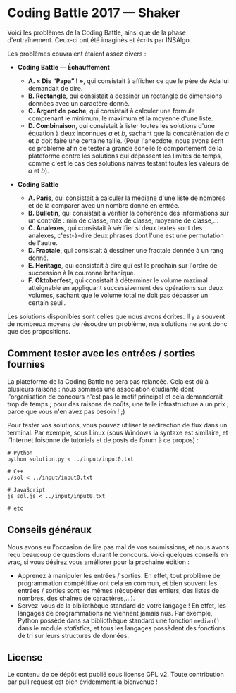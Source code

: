 # Coding Battle 2017 — Shaker

Voici les problèmes de la Coding Battle, ainsi que de la phase d'entraînement. Ceux-ci ont été imaginés et écrits par INSAlgo.

Les problèmes couvraient étaient assez divers :

* **Coding Battle — Échauffement**
    - **A. « Dis “Papa” ! »**, qui consistait à afficher ce que le père de Ada lui demandait de dire.
    - **B. Rectangle**, qui consistait à dessiner un rectangle de dimensions données avec un caractère donné.
    - **C. Argent de poche**, qui consistait à calculer une formule comprenant le minimum, le maximum et la moyenne d'une liste.
    - **D. Combinaison**, qui consistait à lister toutes les solutions d'une équation à deux inconnues *a* et *b*, sachant que la concaténation de *a* et *b* doit faire une certaine taille. (Pour l'anecdote, nous avons écrit ce problème afin de tester à grande échelle le comportement de la plateforme contre les solutions qui dépassent les limites de temps, comme c'est le cas des solutions naïves testant toutes les valeurs de *a* et *b*).

* **Coding Battle**
    - **A. Paris**, qui consistait à calculer la médiane d'une liste de nombres et de la comparer avec un nombre donné en entrée.
    - **B. Bulletin**, qui consistait à vérifier la cohérence des informations sur un contrôle : min de classe, max de classe, moyenne de classe,…
    - **C. Analexes**, qui consistait à vérifier si deux textes sont des analexes, c'est-à-dire deux phrases dont l'une est une permutation de l'autre.
    - **D. Fractale**, qui consistait à dessiner une fractale donnée à un rang donné.
    - **E. Héritage**, qui consistait à dire qui est le prochain sur l'ordre de succession à la couronne britanique.
    - **F. Oktoberfest**, qui consistait à déterminer le volume maximal atteignable en appliquant successivement des opérations sur deux volumes, sachant que le volume total ne doit pas dépasser un certain seuil.

Les solutions disponibles sont celles que nous avons écrites. Il y a souvent de nombreux moyens de résoudre un problème, nos solutions ne sont donc que des propositions.

## Comment tester avec les entrées / sorties fournies

La plateforme de la Coding Battle ne sera pas relancée. Cela est dû à plusieurs raisons : nous sommes une association étudiante dont l'organisation de concours n'est pas le motif principal et cela demanderait trop de temps ; pour des raisons de coûts, une telle infrastructure a un prix ; parce que vous n'en avez pas besoin ! ;)

Pour tester vos solutions, vous pouvez utiliser la redirection de flux dans un terminal. Par exemple, sous Linux (sous Windows la syntaxe est similaire, et l'Internet foisonne de tutoriels et de posts de forum à ce propos) :

```commandLine
# Python
python solution.py < ../input/input0.txt

# C++
./sol < ../input/input0.txt

# JavaScript
js sol.js < ../input/input0.txt

# etc
```

## Conseils généraux

Nous avons eu l'occasion de lire pas mal de vos soumissions, et nous avons reçu beaucoup de questions durant le concours. Voici quelques conseils en vrac, si vous désirez vous améliorer pour la prochaine édition :

* Apprenez à manipuler les entrées / sorties. En effet, tout problème de programmation compétitive ont cela en commun, et bien souvent les entrées / sorties sont les mêmes (récupérer des entiers, des listes de nombres, des chaînes de caractères,…).
* Servez-vous de la bibliothèque standard de votre langage ! En effet, les langages de programmations ne viennent jamais nus. Par exemple, Python possède dans sa bibliothèque standard une fonction `median()` dans le module *statistics*, et tous les langages possèdent des fonctions de tri sur leurs structures de données.


## License

Le contenu de ce dépôt est publié sous license GPL v2. Toute contribution par pull request est bien évidemment la bienvenue !

